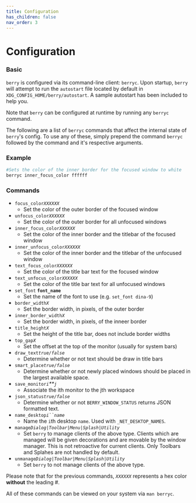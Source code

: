 ```yaml
---
title: Configuration
has_children: false
nav_order: 3
---
```


# Configuration

### Basic

`berry` is configured via its command-line client: `berryc`.
Upon startup, `berry` will attempt to run the `autostart` file located by default
in `XDG_CONFIG_HOME/berry/autostart`.
A sample autostart has been included to help you.

Note that `berry` can be configured at runtime by running any `berryc` command.

The following are a list of `berryc` commands that affect the internal state of `berry`'s config.
To use any of these, simply prepend the command `berryc` followed by the command and it's respective arguments.

### Example
```python
#Sets the color of the inner border for the focused window to white
berryc inner_focus_color ffffff
```

### Commands
* `focus_color`*`XXXXXX`*
    * Set the color of the outer border of the focused window
* `unfocus_color`*`XXXXXX`*
    * Set the color of the outer border for all unfocused windows
* `inner_focus_color`*`XXXXXX`*
    * Set the color of the inner border and the titlebar of the focused window
* `inner_unfocus_color`*`XXXXXX`*
    * Set the color of the inner border and the titlebar of the unfocused window
* `text_focus_color`*`XXXXXX`*
    * Set the color of the title bar text for the focused window
* `text_unfocus_color`*`XXXXXX`*
    * Set the color of the title bar text for all unfocused windows
* `set_font` **`font_name`**
    * Set the name of the font to use (e.g. `set_font dina-9`)
* `border_width`*`X`*
    * Set the border width, in pixels, of the outer border
* `inner_border_width`*`X`*
    * Set the border width, in pixels, of the inneer border
* `title_height`*`X`*
    * Set the height of the title bar, does not include border widths
* `top_gap`*`X`*
    * Set the offset at the top of the monitor (usually for system bars)
* `draw_text`*`true/false`*
    * Determine whether or not text should be draw in title bars
* `smart_place`*`true/false`*
    * Determine whether or not newly placed windows should be placed in the largest available space.
* `save_monitor`*`i`**`j`*
    * Associate the ith monitor to the jth workspace
* `json_status`*`true/false`*
    * Determine whether or not `BERRY_WINDOW_STATUS` returns JSON formatted text.
* `name_desktop`*`i``name`*
    * Name the `i`th desktop `name`. Used with `_NET_DESKTOP_NAMES`.
* `manage`*`Dialog|Toolbar|Menu|Splash|Utility`*
    * Set `berry` to manage clients of the above type. Clients which are managed will be given decorations and are movable by the window manager. This is not retroactive for current clients. Only Toolbars and Splahes are not handled by default.
* `unmanage`*`Dialog|Toolbar|Menu|Splash|Utility`*
    * Set `berry` to not manage clients of the above type. 

Please note that for the previous commands, *`XXXXXX`* represents a hex color **without** the leading #.

All of these commands can be viewed on your system via `man berryc`.

